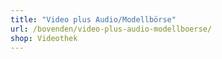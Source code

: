 ```yaml
---
title: "Video plus Audio/Modellbörse"
url: /bovenden/video-plus-audio-modellboerse/
shop: Videothek
---
```

